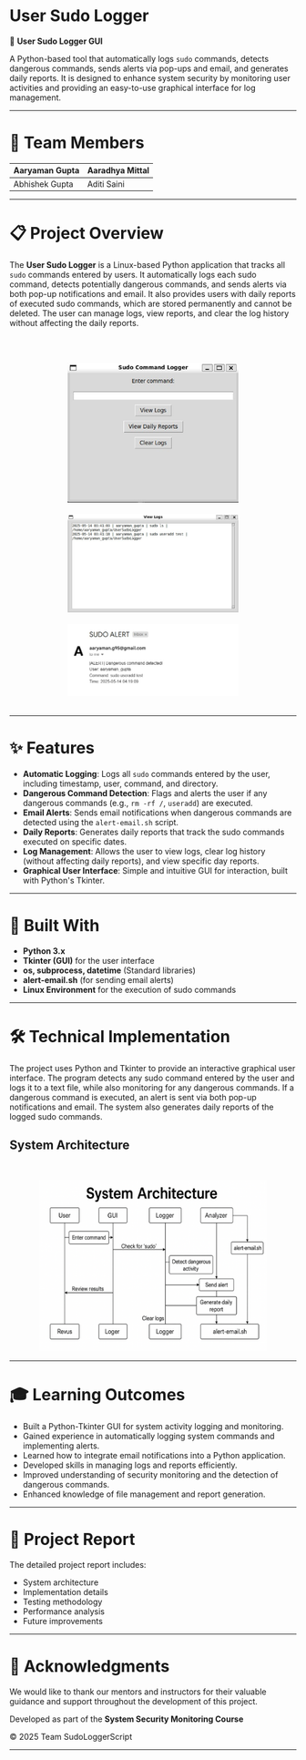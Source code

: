 # User Sudo Logger

🔐 **User Sudo Logger GUI**

A Python-based tool that automatically logs `sudo` commands, detects dangerous commands, sends alerts via pop-ups and email, and generates daily reports. It is designed to enhance system security by monitoring user activities and providing an easy-to-use graphical interface for log management.

---

# 👥 Team Members

| Aaryaman Gupta | Aaradhya Mittal |
| ------------- | ------------- |
| Abhishek Gupta | Aditi Saini  |

---

# 📋 Project Overview

The **User Sudo Logger** is a Linux-based Python application that tracks all `sudo` commands entered by users. It automatically logs each sudo command, detects potentially dangerous commands, and sends alerts via both pop-up notifications and email. It also provides users with daily reports of executed sudo commands, which are stored permanently and cannot be deleted. The user can manage logs, view reports, and clear the log history without affecting the daily reports. 

<br><br>
<p align="center">
  <img src="SudoLogger/Test_Images/Main Menu.jpg" alt="Description" width="300"/><br><br>
  <img src="SudoLogger/Test_Images/Logs.jpg" alt="Description" width="300"/><br><br>
  <img src="SudoLogger/Test_Images/Email Alert.jpg" alt="Description" width="300"/><br><br>
</p>

---

# ✨ Features

- **Automatic Logging**: Logs all `sudo` commands entered by the user, including timestamp, user, command, and directory.
- **Dangerous Command Detection**: Flags and alerts the user if any dangerous commands (e.g., `rm -rf /`, `useradd`) are executed.
- **Email Alerts**: Sends email notifications when dangerous commands are detected using the `alert-email.sh` script.
- **Daily Reports**: Generates daily reports that track the sudo commands executed on specific dates.
- **Log Management**: Allows the user to view logs, clear log history (without affecting daily reports), and view specific day reports.
- **Graphical User Interface**: Simple and intuitive GUI for interaction, built with Python's Tkinter.

---

# 🔧 Built With

- **Python 3.x**
- **Tkinter (GUI)** for the user interface
- **os, subprocess, datetime** (Standard libraries)
- **alert-email.sh** (for sending email alerts)
- **Linux Environment** for the execution of sudo commands

---

# 🛠️ Technical Implementation

The project uses Python and Tkinter to provide an interactive graphical user interface. The program detects any sudo command entered by the user and logs it to a text file, while also monitoring for any dangerous commands. If a dangerous command is executed, an alert is sent via both pop-up notifications and email. The system also generates daily reports of the logged sudo commands.

## System Architecture

<br>
<p align="center">
  <img src="SudoLogger/Test_Images/System Architecture.png" alt="System Architecture" width="400" height="300"/>
</p>

---

# 🎓 Learning Outcomes

- Built a Python-Tkinter GUI for system activity logging and monitoring.
- Gained experience in automatically logging system commands and implementing alerts.
- Learned how to integrate email notifications into a Python application.
- Developed skills in managing logs and reports efficiently.
- Improved understanding of security monitoring and the detection of dangerous commands.
- Enhanced knowledge of file management and report generation.

---

# 📝 Project Report

The detailed project report includes:

- System architecture
- Implementation details
- Testing methodology
- Performance analysis
- Future improvements

---

# 🤝 Acknowledgments

We would like to thank our mentors and instructors for their valuable guidance and support throughout the development of this project.

Developed as part of the **System Security Monitoring Course**

© 2025 Team SudoLoggerScript

---
